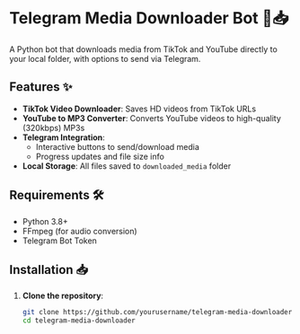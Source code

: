 # Telegram Media Downloader Bot 🎵📥

A Python bot that downloads media from TikTok and YouTube directly to your local folder, with options to send via Telegram.

## Features ✨
- **TikTok Video Downloader**: Saves HD videos from TikTok URLs
- **YouTube to MP3 Converter**: Converts YouTube videos to high-quality (320kbps) MP3s
- **Telegram Integration**: 
  - Interactive buttons to send/download media
  - Progress updates and file size info
- **Local Storage**: All files saved to `downloaded_media` folder

## Requirements 🛠️
- Python 3.8+
- FFmpeg (for audio conversion)
- Telegram Bot Token

## Installation 📥
1. **Clone the repository**:
   ```bash
   git clone https://github.com/yourusername/telegram-media-downloader.git
   cd telegram-media-downloader
